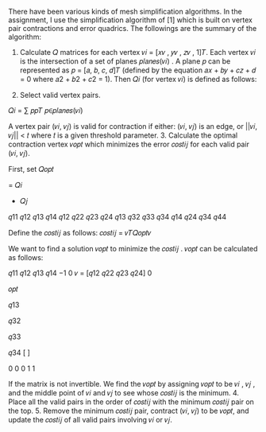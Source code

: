 There have been various kinds of mesh simplification algorithms. In the assignment, I use the simplification algorithm of [1] which is built on vertex pair contractions and error quadrics. The followings are the summary of the algorithm:
1.	Calculate 𝑄 matrices for each vertex 𝑣𝑖 = [𝑥𝑣 , 𝑦𝑣 , 𝑧𝑣 , 1]𝑇.
Each vertex 𝑣𝑖 is the intersection of a set of planes 𝑝𝑙𝑎𝑛𝑒𝑠(𝑣𝑖) . A plane 𝑝 can be represented as 𝑝 = [𝑎, 𝑏, 𝑐, 𝑑]𝑇 (defined by the equation 𝑎𝑥 + 𝑏𝑦 + 𝑐𝑧 + 𝑑 = 0 where 𝑎2 +
𝑏2 + 𝑐2 = 1). Then 𝑄𝑖 (for vertex 𝑣𝑖) is defined as follows:

 



2.	Select valid vertex pairs.
 
𝑄𝑖 =	∑	𝑝𝑝𝑇
𝑝∈𝑝𝑙𝑎𝑛𝑒𝑠(𝑣𝑖)
 

A vertex pair (𝑣𝑖, 𝑣𝑗) is valid for contraction if either:
(𝑣𝑖, 𝑣𝑗) is an edge, or ||𝑣𝑖, 𝑣𝑗|| < 𝑡 where 𝑡 is a given threshold parameter.
3.	Calculate the optimal contraction vertex 𝑣𝑜𝑝𝑡 which minimizes the error 𝑐𝑜𝑠𝑡𝑖𝑗 for each valid pair  (𝑣𝑖, 𝑣𝑗).
 

First, set 𝑄𝑜𝑝𝑡
 

= 𝑄𝑖
 

+ 𝑄𝑗
 
𝑞11	𝑞12	𝑞13	𝑞14
𝑞12	𝑞22	𝑞23	𝑞24
𝑞13	𝑞32	𝑞33	𝑞34
𝑞14	𝑞24	𝑞34	𝑞44
 
Define the 𝑐𝑜𝑠𝑡𝑖𝑗 as follows:
𝑐𝑜𝑠𝑡𝑖𝑗 = 𝑣𝑇𝑄𝑜𝑝𝑡𝑣

We want to find a solution 𝑣𝑜𝑝𝑡 to minimize the 𝑐𝑜𝑠𝑡𝑖𝑗 . 𝑣𝑜𝑝𝑡 can be calculated as follows:

𝑞11	𝑞12	𝑞13	𝑞14   −1   0
𝑣	= [𝑞12	𝑞22	𝑞23	𝑞24]	0
 
𝑜𝑝𝑡
 
𝑞13
 
𝑞32
 
𝑞33
 
𝑞34	[  ]
 
0	0	0	1	1
 
If the matrix is not invertible. We find the 𝑣𝑜𝑝𝑡 by assigning 𝑣𝑜𝑝𝑡  to be 𝑣𝑖 , 𝑣𝑗 , and the middle point of 𝑣𝑖 and 𝑣𝑗 to see whose 𝑐𝑜𝑠𝑡𝑖𝑗 is the minimum.
4.	Place all the valid pairs in the order of 𝑐𝑜𝑠𝑡𝑖𝑗 with the minimum 𝑐𝑜𝑠𝑡𝑖𝑗 pair on the top.
5.	Remove the minimum 𝑐𝑜𝑠𝑡𝑖𝑗 pair, contract (𝑣𝑖, 𝑣𝑗) to be 𝑣𝑜𝑝𝑡, and update the 𝑐𝑜𝑠𝑡𝑖𝑗
of all valid pairs involving  𝑣𝑖    or  𝑣𝑗.



